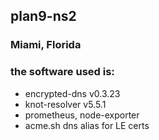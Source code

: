 ## plan9-ns2
### Miami, Florida

### the software used is:
- encrypted-dns v0.3.23
- knot-resolver v5.5.1
- prometheus, node-exporter
- acme.sh dns alias for LE certs
